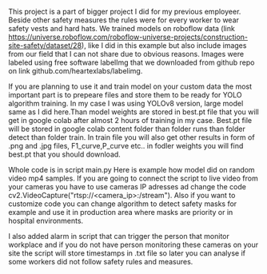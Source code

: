 This project is a part of bigger project I did for my previous employeer. Beside other safety measures the rules were for every worker to wear safety vests and hard hats. We trained models on roboflow data (link https://universe.roboflow.com/roboflow-universe-projects/construction-site-safety/dataset/28), like I did in this example but also include images from our field that I can not share due to obvious reasons. Images were labeled using free software labelImg that we downloaded from github repo on link github.com/heartexlabs/labelimg. 

If you are planning to use it and train model on your custom data the most important part is to prepeare files and store them to be ready for YOLO algorithm training. In my case I was using YOLOv8 version, large model same as I did here.Than model weights are stored in best.pt file that you will get in google colab after almost 2 hours of training in my case. Best.pt file will be stored in google colab content folder than folder runs than folder detect than folder train. In train file you will also get other results in form of .png and .jpg files, F1_curve,P_curve etc.. in fodler weights you will find best.pt that you should download. 

Whole code is in script main.py Here is example how model did on random video mp4 samples. If you are going to connect the script to live video from your cameras you have to use cameras IP adresses ad change the code cv2.VideoCapture("rtsp://<camera_ip>:<port>/stream"). Also if you want to customize code you can change algorithm to detect safety masks for example and use it in production area where masks are priority or in hospital environments. 

I also added alarm in script that can trigger the  person that monitor workplace and if you do not have person monitoring these cameras on your site the script will store timestamps in .txt file so later you can analyse if some workers did not follow safety rules and measures. 